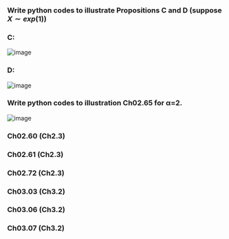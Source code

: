 ### Write python codes to illustrate Propositions C and D (suppose $X\sim exp(1)$)
### C:  
![image](https://github.com/user-attachments/assets/e9142bee-b32e-4440-bea4-371510d9175e)
### D:
![image](https://github.com/user-attachments/assets/3b20fbc9-b9b5-4b36-a880-8bf9672a5ee9)
### Write python codes to illustration Ch02.65 for α=2.
![image](https://github.com/user-attachments/assets/e2c81c70-6d68-41df-98b2-c69692f2cd25)
### Ch02.60 (Ch2.3)
### Ch02.61 (Ch2.3)
### Ch02.72 (Ch2.3)
### Ch03.03 (Ch3.2)
### Ch03.06 (Ch3.2)
### Ch03.07 (Ch3.2)
